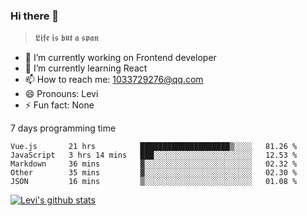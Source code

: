 ### Hi there 👋

> 𝕷𝖎𝖋𝖊 𝖎𝖘 𝖇𝖚𝖙 𝖆 𝖘𝖕𝖆𝖓

- 🔭 I’m currently working on Frontend developer
- 🌱 I’m currently learning React
- 📫 How to reach me: 1033729276@qq.com
- 😄 Pronouns: Levi
- ⚡ Fun fact: None


7 days programming time



<!--START_SECTION:waka-->
```text
Vue.js       21 hrs          ████████████████████▒░░░░   81.26 % 
JavaScript   3 hrs 14 mins   ███░░░░░░░░░░░░░░░░░░░░░░   12.53 % 
Markdown     36 mins         ▓░░░░░░░░░░░░░░░░░░░░░░░░   02.32 % 
Other        35 mins         ▓░░░░░░░░░░░░░░░░░░░░░░░░   02.30 % 
JSON         16 mins         ▒░░░░░░░░░░░░░░░░░░░░░░░░   01.08 % 
```
<!--END_SECTION:waka-->


[![Levi's github stats](https://github-readme-stats.vercel.app/api?username=chaossssss)](https://github.com/anuraghazra/github-readme-stats)
